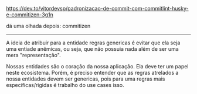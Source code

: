 https://dev.to/vitordevsp/padronizacao-de-commit-com-commitlint-husky-e-commitizen-3g1n

dá uma olhada depois: commitizen

--------------------------------------------------------------

A ideia de atribuir para a entidade regras genericas é evitar que ela seja uma entiade anêmicas, ou seja, que não possuia nada além de ser uma mera "representação".

Nossas entidades são o coração da nossa aplicação. Ela deve ter um papel neste ecosistema. Porém, é preciso entender que as regras atrelados a nossa entidades devem ser genericas, pois para uma regras mais especificas/rigidas é trabalho do use cases isso.

